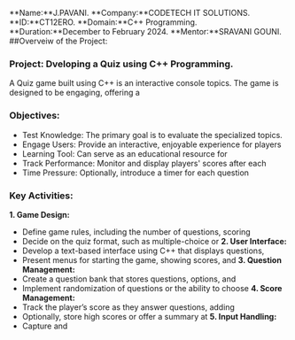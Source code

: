 **Name:**J.PAVANI.
**Company:**CODETECH IT SOLUTIONS.
**ID:**CT12ERO.
**Domain:**C++ Programming.
**Duration:**December to February 2024.
**Mentor:**SRAVANI GOUNI.
##Overveiw of the Project:
### Project: Dveloping a Quiz using C++ Programming.
A Quiz game built using C++ is an interactive console
topics. The game is designed to be engaging, offering a
### Objectives:
- Test Knowledge: The primary goal is to evaluate the
specialized topics.
- Engage Users: Provide an interactive, enjoyable experience for players
- Learning Tool: Can serve as an educational resource for
- Track Performance: Monitor and display players' scores after each
- Time Pressure: Optionally, introduce a timer for each question
### Key Activities:
**1. Game Design:**
- Define game rules, including the number of questions, scoring
- Decide on the quiz format, such as multiple-choice or
**2. User Interface:**
- Develop a text-based interface using C++ that displays questions,
- Present menus for starting the game, showing scores, and
**3. Question Management:**
- Create a question bank that stores questions, options, and
- Implement randomization of questions or the ability to choose
**4. Score Management:**
- Track the player’s score as they answer questions, adding
- Optionally, store high scores or offer a summary at
**5. Input Handling:**
- Capture and
